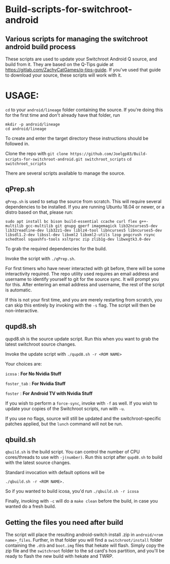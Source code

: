 # Build-scripts-for-switchroot-android
## Various scripts for managing the switchroot android build process

These scripts are used to update your Switchroot Android Q source, and build from it.  They are based on the Q-Tips guide at https://gitlab.com/ZachyCatGames/q-tips-guide.  If you've used that guide to download your source, these scripts will work with it.

# USAGE:

`cd` to your `android/lineage` folder containing the source. If you're doing this for the first time and don't already have that folder, run
```
mkdir -p android/lineage
cd android/lineage
```

To create and enter the target directory these instructions should be followed in.

Clone the repo with `git clone https://github.com/Joelgp83/Build-scripts-for-switchroot-android.git switchroot_scripts`
`cd switchroot_scripts`

There are several scripts available to manage the source.

## qPrep.sh
`qPrep.sh` is used to setup the source from scratch.  This will require several dependencies to be installed.  If you are running Ubuntu 18.04 or newer, or a distro based on that, please run:

```
sudo apt install bc bison build-essential ccache curl flex g++-multilib gcc-multilib git gnupg gperf imagemagick lib32ncurses5-dev lib32readline-dev lib32z1-dev liblz4-tool libncurses5 libncurses5-dev libsdl1.2-dev libssl-dev libxml2 libxml2-utils lzop pngcrush rsync schedtool squashfs-tools xsltproc zip zlib1g-dev libwxgtk3.0-dev
```

To grab the required dependencies for the build.

Invoke the script with `./qPrep.sh`.

For first timers who have never interacted with git before, there will be some interactivity required.  The repo utility used requires an email address and username to identify yourself to git for the source sync. It will prompt you for this.  After entering an email address and username, the rest of the script is automatic.

If this is not your first time, and you are merely restarting from scratch, you can skip this entirely by invoking with the `-s` flag. The script will then be non-interactive.

## qupd8.sh

qupd8.sh is the source update script.  Run this when you want to grab the latest switchroot source changes.

Invoke the update script with `./qupd8.sh -r <ROM NAME>` 
  
Your choices are:

`icosa` : **For No Nvidia Stuff**

`foster_tab` : **For Nvidia Stuff**

`foster` : **For Android TV with Nvidia Stuff**

If you wish to perform a `force-sync`, invoke with `-f` as well.  If you wish to update your copies of the Switchroot scripts, run with `-u`.

If you use no flags, source will still be updated and the switchroot-specific patches applied, but the `lunch` command will not be run.

## qbuild.sh

`qbuild.sh` is the build script. You can control the number of CPU cores/threads to use with `-j(number)`.  Run this script after `qupd8.sh` to build with the latest source changes.

Standard invocation with default options will be 

```
./qbuild.sh -r <ROM NAME>.
``` 

So if you wanted to build icosa, you'd run `./qbuild.sh -r icosa`  

Finally, invoking with `-c` will do a `make clean` before the build, in case you wanted do a fresh build.


## Getting the files you need after build

The script will place the resulting android-switch install .zip in `android/<rom name>_files`.  Further, in that folder you will find a `switchroot/install` folder containing the `.dtb` and `boot.img` files that hekate will flash. Simply copy the zip file and the `switchroot` folder to the sd card's hos partition, and you'll be ready to flash the new build with hekate and TWRP.
